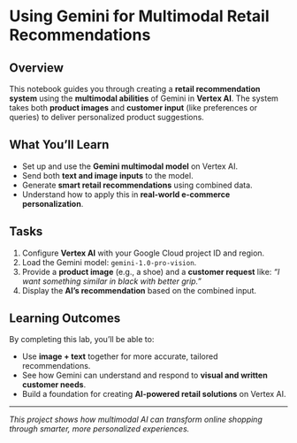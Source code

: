 # Using Gemini for Multimodal Retail Recommendations

## Overview

This notebook guides you through creating a **retail recommendation system** using the **multimodal abilities** of Gemini in **Vertex AI**. The system takes both **product images** and **customer input** (like preferences or queries) to deliver personalized product suggestions.

## What You’ll Learn

* Set up and use the **Gemini multimodal model** on Vertex AI.
* Send both **text and image inputs** to the model.
* Generate **smart retail recommendations** using combined data.
* Understand how to apply this in **real-world e-commerce personalization**.

## Tasks

1. Configure **Vertex AI** with your Google Cloud project ID and region.
2. Load the Gemini model: `gemini-1.0-pro-vision`.
3. Provide a **product image** (e.g., a shoe) and a **customer request** like:
   *“I want something similar in black with better grip.”*
4. Display the **AI’s recommendation** based on the combined input.

## Learning Outcomes

By completing this lab, you’ll be able to:

* Use **image + text** together for more accurate, tailored recommendations.
* See how Gemini can understand and respond to **visual and written customer needs**.
* Build a foundation for creating **AI-powered retail solutions** on Vertex AI.

--- 

*This project shows how multimodal AI can transform online shopping through smarter, more personalized experiences.*